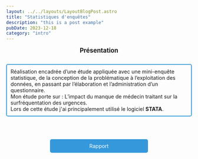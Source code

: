 ```yaml
---
layout: ../../layouts/LayoutBlogPost.astro
title: "Statistiques d'enquêtes"
description: "this is a post example"
pubDate: 2023-12-18
category: "intro"
---
```



<div style="text-align: center; font-weight: bold; font-size: larger;">
     Présentation
</div>
<br>
<div style="border: 2px solid #3498db; padding: 10px; border-radius: 5px; margin-top: 10px;">
Réalisation encadrée d’une étude appliquée avec une mini-enquête statistique, de la conception de la problématique à l’exploitation des données, en passant par l’élaboration et l’administration d’un questionnaire.
<br>
Mon étude porte sur : L’impact du manque de médecin traitant sur la surfréquentation
des urgences.
<br>
Lors de cette étude j'ai principalement utilisé le logiciel <b>STATA</b>.
</div>

<br><br>

<div style="text-align: center;">
    <a href="https://drive.google.com/file/d/1d5p1VUmG4GRXtYNdF2QBWt_0S4_M9qBD/view?usp=drive_link" target="_blank" style="background-color: #3498db; color: white; padding: 10px 20px; text-decoration: none; border-radius: 5px; border: none; cursor: pointer; display: inline-block; margin: 0 10px; width: 45%;">Rapport</a>
</div>
<br>


